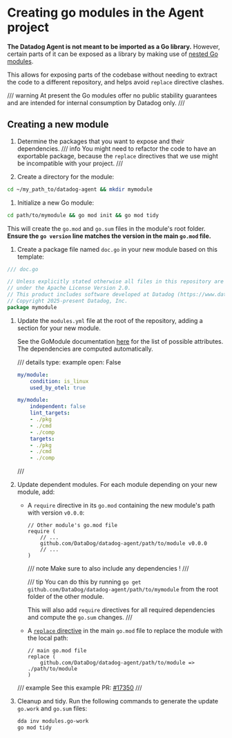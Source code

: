 # Creating go modules in the Agent project

**The Datadog Agent is not meant to be imported as a Go library.**
However, certain parts of it can be exposed as a library by making use of [nested Go modules](https://github.com/go-modules-by-example/index/blob/master/009_submodules/README.md).

This allows for exposing parts of the codebase without needing to extract the code to a different repository, and helps avoid `replace` directive clashes.

/// warning
At present the Go modules offer no public stability guarantees and are intended for internal consumption by Datadog only.
///

## Creating a new module

1. Determine the packages that you want to expose and their dependencies.
/// info
You might need to refactor the code to have an exportable package, because the `replace` directives that we use might be incompatible with your project.
///

1. Create a directory for the module:
```bash
cd ~/my_path_to/datadog-agent && mkdir mymodule
```

1. Initialize a new Go module:
```bash
cd path/to/mymodule && go mod init && go mod tidy
```
This will create the `go.mod` and `go.sum` files in the module's root folder. **Ensure the `go version` line matches the version in the main `go.mod` file.**

1. Create a package file named `doc.go` in your new module based on this template:
```go
/// doc.go

// Unless explicitly stated otherwise all files in this repository are licensed
// under the Apache License Version 2.0.
// This product includes software developed at Datadog (https://www.datadoghq.com/).
// Copyright 2025-present Datadog, Inc.
package mymodule
```

1. Update the `modules.yml` file at the root of the repository, adding a section for your new module.

    See the GoModule documentation [here](/tasks/libs/common/gomodules.py) for the list of possible attributes. The dependencies are computed automatically.

    /// details
        type: example
        open: False

    ```yaml
    my/module:
        condition: is_linux
        used_by_otel: true
    ```

    ```yaml
    my/module:
        independent: false
        lint_targets:
        - ./pkg
        - ./cmd
        - ./comp
        targets:
        - ./pkg
        - ./cmd
        - ./comp
    ```
    ///

1. Update dependent modules. For each module depending on your new module, add:
    - A `require` directive in its `go.mod` containing the new module's path with version `v0.0.0`:
        ```
        // Other module's go.mod file
        require (
            // ...
            github.com/DataDog/datadog-agent/path/to/module v0.0.0
            // ...
        )
        ```

        /// note
        Make sure to also include any dependencies !
        ///

        /// tip
        You can do this by running `go get github.com/DataDog/datadog-agent/path/to/mymodule` from the root folder of the other module.

        This will also add `require` directives for all required dependencies and compute the `go.sum` changes.
        ///

    - A [`replace` directive](https://go.dev/ref/mod#go-mod-file-replac) in the main `go.mod` file to replace the module with the local path:
        ```
        // main go.mod file
        replace (
 	        github.com/DataDog/datadog-agent/path/to/module => ./path/to/module
        )
        ```

    /// example
    See this example PR: [#17350](https://github.com/DataDog/datadog-agent/pull/17350/files)
    ///

1. Cleanup and tidy. Run the following commands to generate the update `go.work` and `go.sum` files:
    ```bash
    dda inv modules.go-work
    go mod tidy
    ```
